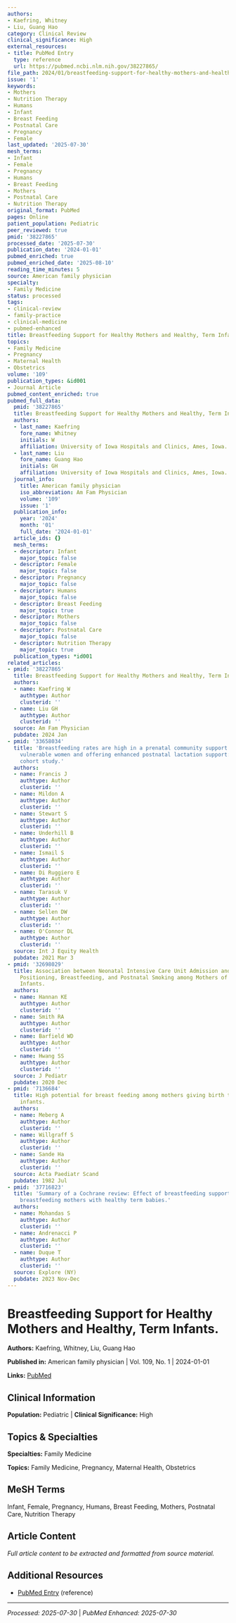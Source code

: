```yaml
---
authors:
- Kaefring, Whitney
- Liu, Guang Hao
category: Clinical Review
clinical_significance: High
external_resources:
- title: PubMed Entry
  type: reference
  url: https://pubmed.ncbi.nlm.nih.gov/38227865/
file_path: 2024/01/breastfeeding-support-for-healthy-mothers-and-healthy-term-i.md
issue: '1'
keywords:
- Mothers
- Nutrition Therapy
- Humans
- Infant
- Breast Feeding
- Postnatal Care
- Pregnancy
- Female
last_updated: '2025-07-30'
mesh_terms:
- Infant
- Female
- Pregnancy
- Humans
- Breast Feeding
- Mothers
- Postnatal Care
- Nutrition Therapy
original_format: PubMed
pages: Online
patient_population: Pediatric
peer_reviewed: true
pmid: '38227865'
processed_date: '2025-07-30'
publication_date: '2024-01-01'
pubmed_enriched: true
pubmed_enriched_date: '2025-08-10'
reading_time_minutes: 5
source: American family physician
specialty:
- Family Medicine
status: processed
tags:
- clinical-review
- family-practice
- clinical-medicine
- pubmed-enhanced
title: Breastfeeding Support for Healthy Mothers and Healthy, Term Infants.
topics:
- Family Medicine
- Pregnancy
- Maternal Health
- Obstetrics
volume: '109'
publication_types: &id001
- Journal Article
pubmed_content_enriched: true
pubmed_full_data:
  pmid: '38227865'
  title: Breastfeeding Support for Healthy Mothers and Healthy, Term Infants.
  authors:
  - last_name: Kaefring
    fore_name: Whitney
    initials: W
    affiliation: University of Iowa Hospitals and Clinics, Ames, Iowa.
  - last_name: Liu
    fore_name: Guang Hao
    initials: GH
    affiliation: University of Iowa Hospitals and Clinics, Ames, Iowa.
  journal_info:
    title: American family physician
    iso_abbreviation: Am Fam Physician
    volume: '109'
    issue: '1'
  publication_info:
    year: '2024'
    month: '01'
    full_date: '2024-01-01'
  article_ids: {}
  mesh_terms:
  - descriptor: Infant
    major_topic: false
  - descriptor: Female
    major_topic: false
  - descriptor: Pregnancy
    major_topic: false
  - descriptor: Humans
    major_topic: false
  - descriptor: Breast Feeding
    major_topic: true
  - descriptor: Mothers
    major_topic: false
  - descriptor: Postnatal Care
    major_topic: false
  - descriptor: Nutrition Therapy
    major_topic: true
  publication_types: *id001
related_articles:
- pmid: '38227865'
  title: Breastfeeding Support for Healthy Mothers and Healthy, Term Infants.
  authors:
  - name: Kaefring W
    authtype: Author
    clusterid: ''
  - name: Liu GH
    authtype: Author
    clusterid: ''
  source: Am Fam Physician
  pubdate: 2024 Jan
- pmid: '33658034'
  title: 'Breastfeeding rates are high in a prenatal community support program targeting
    vulnerable women and offering enhanced postnatal lactation support: a prospective
    cohort study.'
  authors:
  - name: Francis J
    authtype: Author
    clusterid: ''
  - name: Mildon A
    authtype: Author
    clusterid: ''
  - name: Stewart S
    authtype: Author
    clusterid: ''
  - name: Underhill B
    authtype: Author
    clusterid: ''
  - name: Ismail S
    authtype: Author
    clusterid: ''
  - name: Di Ruggiero E
    authtype: Author
    clusterid: ''
  - name: Tarasuk V
    authtype: Author
    clusterid: ''
  - name: Sellen DW
    authtype: Author
    clusterid: ''
  - name: O'Connor DL
    authtype: Author
    clusterid: ''
  source: Int J Equity Health
  pubdate: 2021 Mar 3
- pmid: '32698029'
  title: Association between Neonatal Intensive Care Unit Admission and Supine Sleep
    Positioning, Breastfeeding, and Postnatal Smoking among Mothers of Late Preterm
    Infants.
  authors:
  - name: Hannan KE
    authtype: Author
    clusterid: ''
  - name: Smith RA
    authtype: Author
    clusterid: ''
  - name: Barfield WD
    authtype: Author
    clusterid: ''
  - name: Hwang SS
    authtype: Author
    clusterid: ''
  source: J Pediatr
  pubdate: 2020 Dec
- pmid: '7136684'
  title: High potential for breast feeding among mothers giving birth to pre-term
    infants.
  authors:
  - name: Meberg A
    authtype: Author
    clusterid: ''
  - name: Willgraff S
    authtype: Author
    clusterid: ''
  - name: Sande Ha
    authtype: Author
    clusterid: ''
  source: Acta Paediatr Scand
  pubdate: 1982 Jul
- pmid: '37716823'
  title: 'Summary of a Cochrane review: Effect of breastfeeding support for healthy
    breastfeeding mothers with healthy term babies.'
  authors:
  - name: Mohandas S
    authtype: Author
    clusterid: ''
  - name: Andrenacci P
    authtype: Author
    clusterid: ''
  - name: Duque T
    authtype: Author
    clusterid: ''
  source: Explore (NY)
  pubdate: 2023 Nov-Dec
---
```


# Breastfeeding Support for Healthy Mothers and Healthy, Term Infants.

**Authors:** Kaefring, Whitney, Liu, Guang Hao

**Published in:** American family physician | Vol. 109, No. 1 | 2024-01-01

**Links:** [PubMed](https://pubmed.ncbi.nlm.nih.gov/38227865/)

## Clinical Information

**Population:** Pediatric | **Clinical Significance:** High

## Topics & Specialties

**Specialties:** Family Medicine

**Topics:** Family Medicine, Pregnancy, Maternal Health, Obstetrics

## MeSH Terms

Infant, Female, Pregnancy, Humans, Breast Feeding, Mothers, Postnatal Care, Nutrition Therapy

## Article Content

*Full article content to be extracted and formatted from source material.*

## Additional Resources

- [PubMed Entry](https://pubmed.ncbi.nlm.nih.gov/38227865/) (reference)

---

*Processed: 2025-07-30* | *PubMed Enhanced: 2025-07-30*
